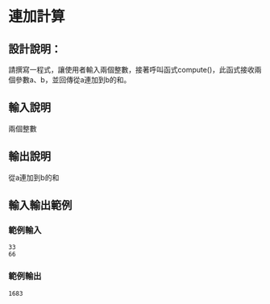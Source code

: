 # 連加計算

## 設計說明：
請撰寫一程式，讓使用者輸入兩個整數，接著呼叫函式compute()，此函式接收兩個參數a、b，並回傳從a連加到b的和。

## 輸入說明

兩個整數

## 輸出說明

從a連加到b的和

## 輸入輸出範例

### 範例輸入

```
33
66
```

### 範例輸出

```
1683
```